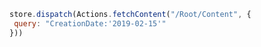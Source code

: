 ```javascript
store.dispatch(Actions.fetchContent("/Root/Content", {
 query: "CreationDate:'2019-02-15'"
}))
```
